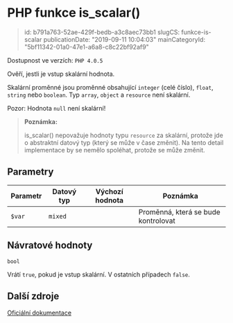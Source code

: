 PHP funkce is_scalar()
================================

> id: b791a763-52ae-429f-bedb-a3c8aec73bb1
> slugCS: funkce-is-scalar
> publicationDate: "2019-09-11 10:04:03"
> mainCategoryId: "5bf11342-01a0-47e1-a6a8-c8c22bf92af9"

Dostupnost ve verzích: `PHP 4.0.5`

Ověří, jestli je vstup skalární hodnota.

Skalární proměnné jsou proměnné obsahující `integer` (celé číslo), `float`, `string` nebo `boolean`. Typ `array`, `object` a `resource` není skalární.

Pozor: Hodnota `null` není skalární!

> **Poznámka:**
>
> is_scalar() nepovažuje hodnoty typu `resource` za skalární, protože jde o abstraktní datový typ (který se může v čase změnit). Na tento detail implementace by se nemělo spoléhat, protože se může změnit.

Parametry
--------------

| Parametr | Datový typ | Výchozí hodnota | Poznámka |
|-----|-----|-----|-----|
| `$var` | `mixed` |  | Proměnná, která se bude kontrolovat |


Návratové hodnoty
----------------

`bool`

Vrátí `true`, pokud je vstup skalární. V ostatních případech `false`.

Další zdroje
------------

[Oficiální dokumentace](https://php.net/manual/en/function.is-scalar.php)
